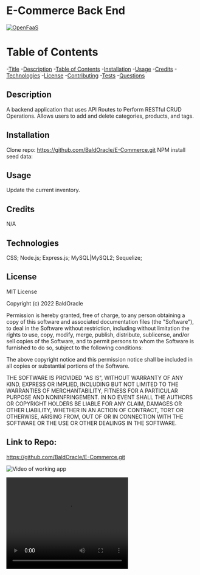 # E-Commerce Back End

[![OpenFaaS](https://img.shields.io/badge/License-MIT-blue.svg)](https://www.openfaas.com)

# Table of Contents

-[Title](#title)
-[Description](#description)
-[Table of Contents](#table-of-contents)
-[Installation](#installation)
-[Usage](#usage)
-[Credits](#credits)
-[Technologies](#technologies)
-[License](#license)
-[Contributing](#contributing)
-[Tests](#tests)
-[Questions](#questions)

## Description
A backend application that uses API Routes to Perform RESTful CRUD Operations. Allows users to add and delete categories, products, and tags. 

## Installation
Clone repo: https://github.com/BaldOracle/E-Commerce.git
NPM install
seed data: 


## Usage
Update the current inventory.


## Credits
N/A

## Technologies
CSS;
Node.js;
Express.js;
MySQL|MySQL2;
Sequelize;

## License
MIT License

Copyright (c) 2022 BaldOracle

Permission is hereby granted, free of charge, to any person obtaining a copy
of this software and associated documentation files (the "Software"), to deal
in the Software without restriction, including without limitation the rights
to use, copy, modify, merge, publish, distribute, sublicense, and/or sell
copies of the Software, and to permit persons to whom the Software is
furnished to do so, subject to the following conditions:

The above copyright notice and this permission notice shall be included in all
copies or substantial portions of the Software.

THE SOFTWARE IS PROVIDED "AS IS", WITHOUT WARRANTY OF ANY KIND, EXPRESS OR
IMPLIED, INCLUDING BUT NOT LIMITED TO THE WARRANTIES OF MERCHANTABILITY,
FITNESS FOR A PARTICULAR PURPOSE AND NONINFRINGEMENT. IN NO EVENT SHALL THE
AUTHORS OR COPYRIGHT HOLDERS BE LIABLE FOR ANY CLAIM, DAMAGES OR OTHER
LIABILITY, WHETHER IN AN ACTION OF CONTRACT, TORT OR OTHERWISE, ARISING FROM,
OUT OF OR IN CONNECTION WITH THE SOFTWARE OR THE USE OR OTHER DEALINGS IN THE
SOFTWARE.


## Link to Repo:
https://github.com/BaldOracle/E-Commerce.git

![Video of working app](./Assets/E-Commerce.gif)

<video width="320" height="240" controls>
  <source src="./assets/Employee-Database.webm" type="video/webm">
  <a href="Assets\E-Commerce.webm">Download the video</a>
</video>